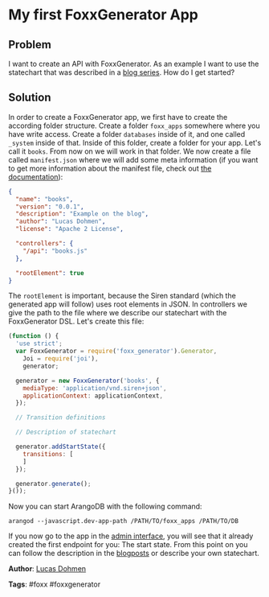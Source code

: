 # My first FoxxGenerator App

## Problem

I want to create an API with FoxxGenerator. As an example I want to use the statechart that was described in a [blog series](https://www.arangodb.com/2014/12/08/building-hypermedia-apis-foxxgenerator). How do I get started?

## Solution

In order to create a FoxxGenerator app, we first have to create the according folder structure. Create a folder `foxx_apps` somewhere where you have write access. Create a folder `databases` inside of it, and one called `_system` inside of that. Inside of this folder, create a folder for your app. Let's call it `books`. From now on we will work in that folder. We now create a file called `manifest.json` where we will add some meta information (if you want to get more information about the manifest file, check out [the documentation](https://docs.arangodb.com/Foxx/Develop/Manifest.html)):

```json
{
  "name": "books",
  "version": "0.0.1",
  "description": "Example on the blog",
  "author": "Lucas Dohmen",
  "license": "Apache 2 License",

  "controllers": {
    "/api": "books.js"
  },

  "rootElement": true
}
```

The `rootElement` is important, because the Siren standard (which the generated app will follow) uses root elements in JSON. In controllers we give the path to the file where we describe our statechart with the FoxxGenerator DSL. Let's create this file:

```js
(function () {
  'use strict';
  var FoxxGenerator = require('foxx_generator').Generator,
    Joi = require('joi'),
    generator;

  generator = new FoxxGenerator('books', {
    mediaType: 'application/vnd.siren+json',
    applicationContext: applicationContext,
  });

  // Transition definitions

  // Description of statechart

  generator.addStartState({
    transitions: [
    ]
  });

  generator.generate();
}());
```

Now you can start ArangoDB with the following command:

```
arangod --javascript.dev-app-path /PATH/TO/foxx_apps /PATH/TO/DB
```

If you now go to the app in the [admin interface](http://localhost:8529/_db/_system/_admin/aardvark/standalone.html#applications), you will see that it already created the first endpoint for you: The start state. From this point on you can follow the description in the [blogposts](https://www.arangodb.com/2014/12/08/building-hypermedia-apis-foxxgenerator) or describe your own statechart.

**Author**: [Lucas Dohmen](https://github.com/moonglum)

**Tags**: #foxx #foxxgenerator
